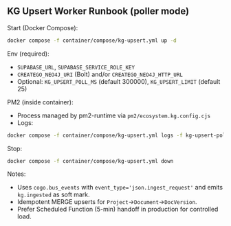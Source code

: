 ## KG Upsert Worker Runbook (poller mode)

Start (Docker Compose):
```bash
docker compose -f container/compose/kg-upsert.yml up -d
```

Env (required):
- `SUPABASE_URL`, `SUPABASE_SERVICE_ROLE_KEY`
- `CREATEGO_NEO4J_URI` (Bolt) and/or `CREATEGO_NEO4J_HTTP_URL`
- Optional: `KG_UPSERT_POLL_MS` (default 300000), `KG_UPSERT_LIMIT` (default 25)

PM2 (inside container):
- Process managed by pm2-runtime via `pm2/ecosystem.kg.config.cjs`
- Logs:
```bash
docker compose -f container/compose/kg-upsert.yml logs -f kg-upsert-poller
```

Stop:
```bash
docker compose -f container/compose/kg-upsert.yml down
```

Notes:
- Uses `cogo.bus_events` with `event_type='json.ingest_request'` and emits `kg.ingested` as soft mark.
- Idempotent MERGE upserts for `Project`→`Document`→`DocVersion`.
- Prefer Scheduled Function (5-min) handoff in production for controlled load.


